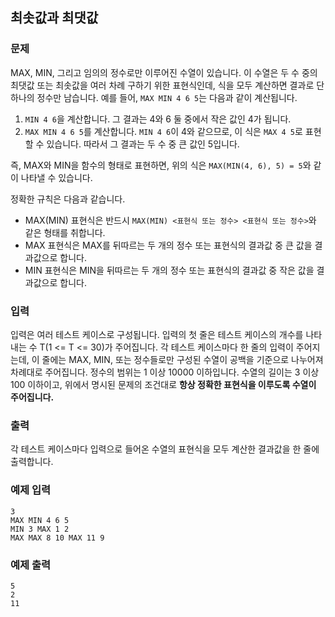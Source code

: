 ## 최솟값과 최댓값

### 문제

MAX, MIN, 그리고 임의의 정수로만 이루어진 수열이 있습니다. 이 수열은 두 수 중의 최댓값 또는 최솟값을 여러 차례 구하기 위한 표현식인데, 식을 모두 계산하면 결과로 단 하나의 정수만 남습니다. 예를 들어, `MAX MIN 4 6 5`는 다음과 같이 계산됩니다.

1. `MIN 4 6`을 계산합니다. 그 결과는 4와 6 둘 중에서 작은 값인 4가 됩니다.
2. `MAX MIN 4 6 5`를 계산합니다. `MIN 4 6`이 4와 같으므로, 이 식은 `MAX 4 5`로 표현할 수 있습니다. 따라서 그 결과는 두 수 중 큰 값인 5입니다.

즉, MAX와 MIN을 함수의 형태로 표현하면, 위의 식은 `MAX(MIN(4, 6), 5) = 5`와 같이 나타낼 수 있습니다.

정확한 규칙은 다음과 같습니다.

- MAX(MIN) 표현식은 반드시 `MAX(MIN) <표현식 또는 정수> <표현식 또는 정수>`와 같은 형태를 취합니다.
- MAX 표현식은 MAX를 뒤따르는 두 개의 정수 또는 표현식의 결과값 중 큰 값을 결과값으로 합니다.
- MIN 표현식은 MIN을 뒤따르는 두 개의 정수 또는 표현식의 결과값 중 작은 값을 결과값으로 합니다.

### 입력

입력은 여러 테스트 케이스로 구성됩니다. 입력의 첫 줄은 테스트 케이스의 개수를 나타내는 수 T(1 <= T <= 30)가 주어집니다. 각 테스트 케이스마다 한 줄의 입력이 주어지는데, 이 줄에는 MAX, MIN, 또는 정수들로만 구성된 수열이 공백을 기준으로 나누어져 차례대로 주어집니다. 정수의 범위는 1 이상 10000 이하입니다. 수열의 길이는 3 이상 100 이하이고, 위에서 명시된 문제의 조건대로 **항상 정확한 표현식을 이루도록 수열이 주어집니다.**

### 출력

각 테스트 케이스마다 입력으로 들어온 수열의 표현식을 모두 계산한 결과값을 한 줄에 출력합니다.

### 예제 입력

```
3
MAX MIN 4 6 5
MIN 3 MAX 1 2
MAX MAX 8 10 MAX 11 9
```

### 예제 출력

```
5
2
11
```
